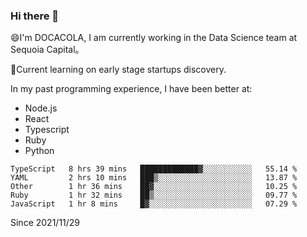 ### Hi there 👋

<!--
**fengliu222/fengliu222** is a ✨ _special_ ✨ repository because its `README.md` (this file) appears on your GitHub profile.

Here are some ideas to get you started:

- 🔭 I’m currently working on ...
- 🌱 I’m currently learning ...
- 👯 I’m looking to collaborate on ...
- 🤔 I’m looking for help with ...
- 💬 Ask me about ...
- 📫 How to reach me: ...
- 😄 Pronouns: ...
- ⚡ Fun fact: ...
-->

😄I'm DOCACOLA, I am currently working in the Data Science team at Sequoia Capital。

🌱Current learning on early stage startups discovery.

In my past programming experience, I have been better at:
- Node.js
- React
- Typescript
- Ruby
- Python



<!--START_SECTION:waka-->
```text
TypeScript   8 hrs 39 mins   █████████████▓░░░░░░░░░░░   55.14 % 
YAML         2 hrs 10 mins   ███▒░░░░░░░░░░░░░░░░░░░░░   13.87 % 
Other        1 hr 36 mins    ██▓░░░░░░░░░░░░░░░░░░░░░░   10.25 % 
Ruby         1 hr 32 mins    ██▒░░░░░░░░░░░░░░░░░░░░░░   09.77 % 
JavaScript   1 hr 8 mins     █▓░░░░░░░░░░░░░░░░░░░░░░░   07.29 % 
```
<!--END_SECTION:waka-->
Since 2021/11/29
